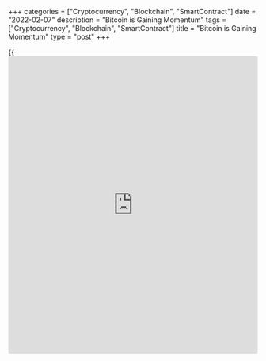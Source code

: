 +++
categories = ["Cryptocurrency", "Blockchain", "SmartContract"]
date = "2022-02-07"
description = "Bitcoin is Gaining Momentum"
tags = ["Cryptocurrency", "Blockchain", "SmartContract"]
title = "Bitcoin is Gaining Momentum"
type = "post"
+++

{{<iframe id="large-banner" src="https://www.bounty.group/#slide=22.0" width="100%" height="600" scrolling="no" style="border: 0px solid rgb(216, 221, 230); border-radius: 3px;">}}

Bitcoin is up 9% over the past week, ending at around $41,700. Ethereum
is up 15%. Altcoins also woke up from hibernation and grew stronger than
the market: from 5.8% (Binance Coin) to 17.3% (Solana).

Over the same period, the total capitalization of the crypto market,
according to CoinGecko, grew by 11.2%, up to $1.99 trillion.

![Bitcoin is Gaining [Momentum](https://www.algotradesoft.org/custom-indicator/momentum.html)][1]

The primary growth of the crypto market last week came on Friday when
[bitcoin](https://www.letsplayfx.com/blog/forex-for-bitcoin/) at the end of the day soared by 10% in a few hours. The increase
was not prevented even by strong data on the US labour market, which
came out a couple of hours before the jump.

It is worth noting that the Nonfarm Payrolls can force the Fed to move
faster to tighten monetary [policy](https://www.fintechee.com/policy/). Against this background, the yield of
10-year Treasuries jumped above 1.93%, hitting new two-year highs, and
this could soon lead to sales in the stock market. If cryptocurrencies
manage to resist and continue to grow, this will be a serious trend
reversal order. Just like on Friday, when [investor](https://www.fintechee.com/tutorial-for-forex-trading/investor-mode/)s decided to buy BTC
in order to protect investments from inflation.

Since then, Bitcoin has already added 17%, moving into a phase of an
active uptrend. Technically, the first cryptocurrency broke the
resistance of the descending corridor. Accelerating growth and steady
buying throughout the weekend indicate a strong bullish momentum.
Cautious [investor](https://www.fintechee.com/tutorial-for-forex-trading/investor-mode/)s are now looking at the test of the 50-day moving
average. Previously, repeatedly fixing above this line preceded a multi-
month uptrend.

Potentially, this will also be lost now. Therefore, some players
consider this impulse as an important first signal of a recovery in
demand for risky assets, despite fears of a rate increase.

Meanwhile, billionaire Ray Dalio has warned that a number of governments
could outlaw cryptocurrencies. The government of the Russian Federation
is considering introducing a tax on miners of at least 15%. In the
meantime, the Fed has presented the Digital Dollar White Paper, but the
issue of its future launch has not yet been resolved.

_Источник:[FXPro][2]_

   1. /files/downloads/f/d/0/fd05a5b13d025b2a40bbcdc8a7a5f209_9bdb04bcf5003c2f268aa21a7636be5f.png
   2. /geturl/index/bd9a6f8479a84dcf90d79923c13ced699f3b2375/
